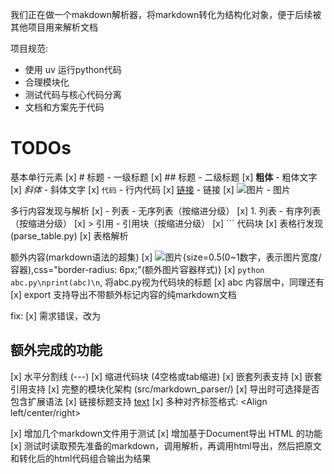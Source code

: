 我们正在做一个makdown解析器，将markdown转化为结构化对象，便于后续被其他项目用来解析文档

项目规范: 
- 使用 uv 运行python代码
- 合理模块化
- 测试代码与核心代码分离
- 文档和方案先于代码

# TODOs

基本单行元素
[x] # 标题 - 一级标题
[x] ## 标题 - 二级标题
[x] **粗体** - 粗体文字
[x] *斜体* - 斜体文字
[x] `代码` - 行内代码
[x] [链接](url) - 链接
[x] ![图片](url) - 图片

多行内容发现与解析
[x] - 列表 - 无序列表（按缩进分级）
[x] 1. 列表 - 有序列表（按缩进分级）
[x] > 引用 - 引用块（按缩进分级）
[x] ``` 代码块
[x] 表格行发现 (parse_table.py)
[x] 表格解析

额外内容(markdown语法的超集)
[x] ![图片](url){size=0.5(0~1数字，表示图片宽度/容器),css="border-radius: 6px;"(额外图片容器样式)}
[x] ```python abc.py\nprint(abc)\n```, 将abc.py视为代码块的标题
[x] <Align center>abc</Align> 内容居中，同理还有 <Left></Left> <Right></Right>
[x] export 支持导出不带额外标记内容的纯markdown文档

fix:
[x] <Left></Left> <Right></Right> 需求错误，改为<Align left></Align> <Align right></Align> 

## 额外完成的功能
[x] 水平分割线 (---)
[x] 缩进代码块 (4空格或tab缩进)
[x] 嵌套列表支持
[x] 嵌套引用支持
[x] 完整的模块化架构 (src/markdown_parser/)
[x] 导出时可选择是否包含扩展语法
[x] 链接标题支持 [text](url "title")
[x] 多种对齐标签格式: <Align left/center/right>

[x] 增加几个markdown文件用于测试
[x] 增加基于Document导出 HTML 的功能
[x] 测试时读取预先准备的markdown，调用解析，再调用html导出，然后把原文和转化后的html代码组合输出为结果